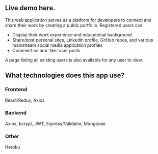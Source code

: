 ## Live demo here.
This web application serves as a platform for developers to connect and share their work by creating a public portfolio. Registered users can:
- Display their work experience and educational background
- Share/post personal sites, LinkedIn profile, GitHub repos, and various mainstream social media application profiles
- Comment on and 'like' user posts

A page listing all existing users is also available for any user to view.
## What technologies does this app use?
### Frontend
React/Redux, Axios
### Backend
Axios, bcrypt, JWT, Express/Validator, Mongoose

### Other
Heroku
